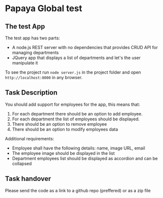 # Papaya Global test

## The test App
The test app has two parts:
- A node.js REST server with no dependencies that provides CRUD API for managing departments
- JQuery app that displays a list of departments and let's the user manipulate it

To see the project run `node server.js` in the project folder and open `http://localhost:8000` in any browser.

## Task Description
You should add support for employees for the app, this means that:
1. For each department there should be an option to add employee.
2. For each department the list of employees should be displayed.
3. There should be an option to remove employee
4. There should be an option to modify employees data

Additional requirements:
* Employee shall have the following details: name, image URL, email
* The employee image should be displayed in the list
* Department employees list should be displayed as accordion and can be collapsed

## Task handover
Please send the code as a link to a github repo (preffered) or as a zip file
